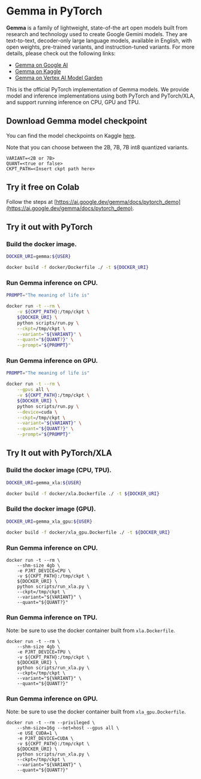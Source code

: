 # Gemma in PyTorch

**Gemma** is a family of lightweight, state-of-the art open models built from research and technology used to create Google Gemini models. They are text-to-text, decoder-only large language models, available in English, with open weights, pre-trained variants, and instruction-tuned variants. For more details, please check out the following links:

 * [Gemma on Google AI](https://ai.google.dev/gemma)
 * [Gemma on Kaggle](https://www.kaggle.com/google/gemma)
 * [Gemma on Vertex AI Model Garden](https://console.cloud.google.com/vertex-ai/publishers/google/model-garden/335)

This is the official PyTorch implementation of Gemma models. We provide model and inference implementations using both PyTorch and PyTorch/XLA, and support running inference on CPU, GPU and TPU. 

## Download Gemma model checkpoint

You can find the model checkpoints on Kaggle
[here](https://www.kaggle.com/models/google/gemma/frameworks/pyTorch).

Note that you can choose between the 2B, 7B, 7B int8 quantized variants.

```
VARIANT=<2B or 7B>
QUANT=<true or false>
CKPT_PATH=<Insert ckpt path here>
```

## Try it free on Colab

Follow the steps at
[https://ai.google.dev/gemma/docs/pytorch_demo](https://ai.google.dev/gemma/docs/pytorch_demo).

## Try it out with PyTorch

### Build the docker image.

```bash
DOCKER_URI=gemma:${USER}

docker build -f docker/Dockerfile ./ -t ${DOCKER_URI}
```

### Run Gemma inference on CPU.

```bash
PROMPT="The meaning of life is"

docker run -t --rm \
    -v ${CKPT_PATH}:/tmp/ckpt \
    ${DOCKER_URI} \
    python scripts/run.py \
    --ckpt=/tmp/ckpt \
    --variant="${VARIANT}" \
    --quant="${QUANT?}" \
    --prompt="${PROMPT}"
```

### Run Gemma inference on GPU.

```bash
PROMPT="The meaning of life is"

docker run -t --rm \
    --gpus all \
    -v ${CKPT_PATH}:/tmp/ckpt \
    ${DOCKER_URI} \
    python scripts/run.py \
    --device=cuda \
    --ckpt=/tmp/ckpt \
    --variant="${VARIANT}" \
    --quant="${QUANT?}" \
    --prompt="${PROMPT}"
```

## Try It out with PyTorch/XLA

### Build the docker image (CPU, TPU).

```bash
DOCKER_URI=gemma_xla:${USER}

docker build -f docker/xla.Dockerfile ./ -t ${DOCKER_URI}
```

### Build the docker image (GPU).

```bash
DOCKER_URI=gemma_xla_gpu:${USER}

docker build -f docker/xla_gpu.Dockerfile ./ -t ${DOCKER_URI}
```

### Run Gemma inference on CPU.

```
docker run -t --rm \
    --shm-size 4gb \
    -e PJRT_DEVICE=CPU \
    -v ${CKPT_PATH}:/tmp/ckpt \
    ${DOCKER_URI} \
    python scripts/run_xla.py \
    --ckpt=/tmp/ckpt \
    --variant="${VARIANT}" \
    --quant="${QUANT?}"
```

### Run Gemma inference on TPU.

Note: be sure to use the docker container built from `xla.Dockerfile`.

```
docker run -t --rm \
    --shm-size 4gb \
    -e PJRT_DEVICE=TPU \
    -v ${CKPT_PATH}:/tmp/ckpt \
    ${DOCKER_URI} \
    python scripts/run_xla.py \
    --ckpt=/tmp/ckpt \
    --variant="${VARIANT}" \
    --quant="${QUANT?}"
```

### Run Gemma inference on GPU.

Note: be sure to use the docker container built from `xla_gpu.Dockerfile`.

```
docker run -t --rm --privileged \
    --shm-size=16g --net=host --gpus all \
    -e USE_CUDA=1 \
    -e PJRT_DEVICE=CUDA \
    -v ${CKPT_PATH}:/tmp/ckpt \
    ${DOCKER_URI} \
    python scripts/run_xla.py \
    --ckpt=/tmp/ckpt \
    --variant="${VARIANT}" \
    --quant="${QUANT?}"
```